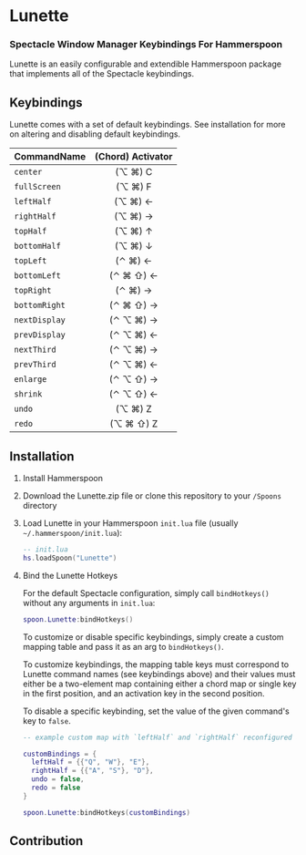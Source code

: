 # Lunette
### Spectacle Window Manager Keybindings For Hammerspoon
Lunette is an easily configurable and extendible Hammerspoon package that implements all of the Spectacle keybindings.

## Keybindings
Lunette comes with a set of default keybindings. See installation for more on altering and disabling default keybindings.

| CommandName  | (Chord) Activator |
| -------------|:-------------------:|
| `center`     | (⌥ ⌘) C          |
| `fullScreen` | (⌥ ⌘) F          |
| `leftHalf`   | (⌥ ⌘) ←          |
| `rightHalf`  | (⌥ ⌘) →          |
| `topHalf`    | (⌥ ⌘) ↑          |
| `bottomHalf` | (⌥ ⌘) ↓          |
| `topLeft`    | (⌃ ⌘) ←          |
| `bottomLeft` | (⌃ ⌘ ⇧) ←       |
| `topRight`   | (⌃ ⌘) →          |
| `bottomRight`| (⌃ ⌘ ⇧) →       |
| `nextDisplay`| (⌃ ⌥ ⌘) →       |
| `prevDisplay`| (⌃ ⌥ ⌘) ←       |
| `nextThird`  | (⌃ ⌥ ⌘) →       |
| `prevThird`  | (⌃ ⌥ ⌘) ←       |
| `enlarge`    | (⌃ ⌥ ⇧) →       |
| `shrink`     | (⌃ ⌥ ⇧) ←       |
| `undo`       | (⌥ ⌘) Z          |
| `redo`       | (⌥ ⌘ ⇧) Z       |

## Installation
1. Install Hammerspoon
2. Download the Lunette.zip file or clone this repository to your `/Spoons` directory
2. Load Lunette in your Hammerspoon `init.lua` file (usually `~/.hammerspoon/init.lua`):
    ```lua
    -- init.lua
    hs.loadSpoon("Lunette")
    ```
3. Bind the Lunette Hotkeys

    For the default Spectacle configuration, simply call `bindHotkeys()` without any arguments in `init.lua`:

    ```lua
    spoon.Lunette:bindHotkeys()
    ```

    To customize or disable specific keybindings, simply create a custom mapping table and pass it as an arg to `bindHotkeys()`.

    To customize keybindings, the mapping table keys must correspond to Lunette command names (see keybindings above) and their values must either be a two-element map containing either a chord map or single key in the first position, and an activation key in the second position.

    To disable a specific keybinding, set the value of the given command's key to `false`.
    ```lua
    -- example custom map with `leftHalf` and `rightHalf` reconfigured and the history commands disabled

    customBindings = {
      leftHalf = {{"Q", "W"}, "E"},
      rightHalf = {{"A", "S"}, "D"},
      undo = false,
      redo = false
    }

    spoon.Lunette:bindHotkeys(customBindings)
    ```

## Contribution
